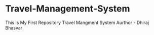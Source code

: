 # Travel-Management-System
This is My First Repository Travel Mangment System
Aurthor - Dhiraj Bhasvar
